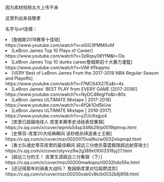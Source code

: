 <p>因为素材视频太大上传不来</p>  
<p>这里列出来自哪里</p>
<p>名字与url连接：</p>  

<li>[詹姆斯2018赛季十佳球]</li>  
  https://www.youtube.com/watch?v=slGG3PMMXvM 
<li>[LeBron James Top 10 Plays of Career]</li>    
  https://www.youtube.com/watch?v=3zRqsy08YfM&t=13s
<li>[LeBron James Top 10 dunks career詹姆斯前十大暴力灌籃]</li>  
  https://www.youtube.com/watch?v=ViM-Kfkqqmo  
<li>[VERY Best of LeBron James From the 2017-2018 NBA Regular Season and Playoffs]</li>  
  https://www.youtube.com/watch?v=f7MC64X27Es&t=4s 
<li>[LeBron James' BEST PLAY from EVERY GAME (2017-2018)]</li>  
  https://www.youtube.com/watch?v=NyDC48eglYo&t=80s
<li>[LeBron James ULTIMATE Mixtape | 2017-2018]</li>  
  https://www.youtube.com/watch?v=6fQk1Od5kUw
<li>[LeBron James ULTIMATE Mixtape | 2016-2017]</li>  
  https://www.youtube.com/watch?v=yZUUItxjpz4
<li>[库里已超越地球人 库里本赛季史诗级表现集锦]</li>    
  https://v.qq.com/x/cover/wpmls54sp346b29/p0019lptnvp.html  
<li>[史蒂芬-库里20大经典瞬间 读秒绝杀缔造勇士王朝]</li>      
  https://v.qq.com/x/cover/mzc0020070va9to/w0032xhqmqd.html    
<li>[勇士队魂史蒂芬库里的最佳瞬间 超远三分绝杀雷霆极限超远射穿骑士]</li>      
  https://v.qq.com/x/cover/otyvvz9w2g189xf/l003319yj27.html  
<li>[超远三分的王！ 库里生涯超远三分集锦（下）]</li>      
  https://v.qq.com/x/cover/mzc00200mwkiqxo/t0032hdo55e.html  
<li>[还记得那年的骑勇大战吗？ 詹姆斯库里对位超燃混剪]</li>      
  https://v.qq.com/x/cover/mzc00200xsb0v8k/b0032b6j956.html 


